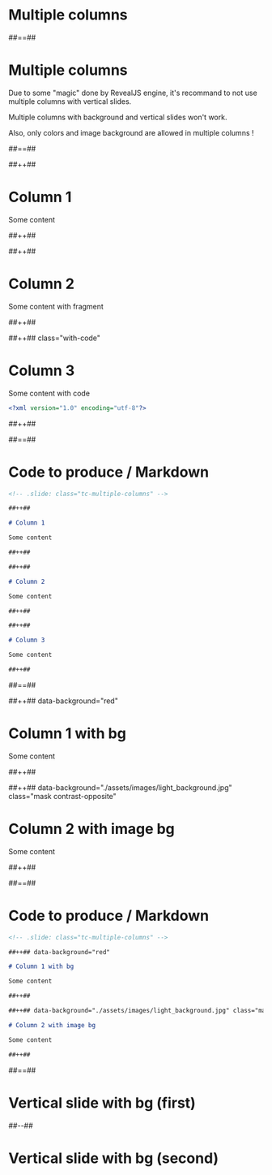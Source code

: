 <!-- .slide: class="transition" -->

# Multiple columns

##==##

# Multiple columns

Due to some "magic" done by RevealJS engine, it's recommand to not use multiple columns with vertical slides.

Multiple columns with background and vertical slides won't work.

Also, only colors and image background are allowed in multiple columns !

##==##

<!-- .slide: class="tc-multiple-columns" -->

##++##

# Column 1

Some content <!-- .element: class="fragment"-->

##++##

##++##

# Column 2

Some content with fragment <!-- .element: class="fragment"-->

##++##

##++## class="with-code"

# Column 3

Some content with code

```xml
<?xml version="1.0" encoding="utf-8"?>
```

##++##

##==##

<!-- .slide: class="with-code" -->

# Code to produce / Markdown

```markdown
<!-- .slide: class="tc-multiple-columns" -->

##++##

# Column 1

Some content

##++##

##++##

# Column 2

Some content

##++##

##++##

# Column 3

Some content

##++##
```

##==##

<!-- .slide: class="tc-multiple-columns" -->

##++## data-background="red"

# Column 1 with bg

Some content

##++##

##++## data-background="./assets/images/light_background.jpg" class="mask contrast-opposite"

# Column 2 with image bg

Some content

##++##

##==##

<!-- .slide: class="with-code" -->

# Code to produce / Markdown

```markdown
<!-- .slide: class="tc-multiple-columns" -->

##++## data-background="red"

# Column 1 with bg

Some content

##++##

##++## data-background="./assets/images/light_background.jpg" class="mask contrast-opposite"

# Column 2 with image bg

Some content

##++##
```

##==##

<!-- .slide: data-background="yellow" -->

# Vertical slide with bg (first)

##--##

<!-- .slide: data-background="green" -->

# Vertical slide with bg (second)
